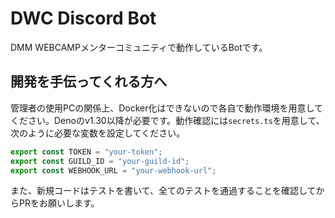 # DWC Discord Bot

DMM WEBCAMPメンターコミュニティで動作しているBotです。

## 開発を手伝ってくれる方へ

管理者の使用PCの関係上、Docker化はできないので各自で動作環境を用意してください。Denoのv1.30以降が必要です。動作確認には`secrets.ts`を用意して、次のように必要な変数を設定してください。

```ts
export const TOKEN = "your-token";
export const GUILD_ID = "your-guild-id";
export const WEBHOOK_URL = "your-webhook-url";
```

また、新規コードはテストを書いて、全てのテストを通過することを確認してからPRをお願いします。
